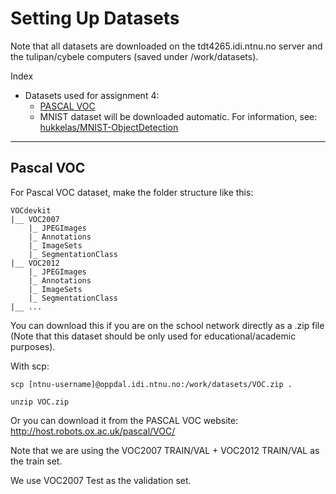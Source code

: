 # Setting Up Datasets

Note that all datasets are downloaded on the tdt4265.idi.ntnu.no server and the tulipan/cybele computers (saved under /work/datasets).

Index

- Datasets used for assignment 4:
  - [PASCAL VOC](#pascal-voc)
  - MNIST dataset will be downloaded automatic. For information, see: [hukkelas/MNIST-ObjectDetection](github.com/hukkelas/MNIST-ObjectDetection)

---

## Pascal VOC

For Pascal VOC dataset, make the folder structure like this:

```
VOCdevkit
|__ VOC2007
    |_ JPEGImages
    |_ Annotations
    |_ ImageSets
    |_ SegmentationClass
|__ VOC2012
    |_ JPEGImages
    |_ Annotations
    |_ ImageSets
    |_ SegmentationClass
|__ ...
```

You can download this if you are on the school network directly as a .zip file (Note that this dataset should be only used for educational/academic purposes).

With scp:

```
scp [ntnu-username]@oppdal.idi.ntnu.no:/work/datasets/VOC.zip .

unzip VOC.zip
```

Or you can download it from the PASCAL VOC website:
http://host.robots.ox.ac.uk/pascal/VOC/

Note that we are using the VOC2007 TRAIN/VAL + VOC2012 TRAIN/VAL as the train set.

We use VOC2007 Test as the validation set.
